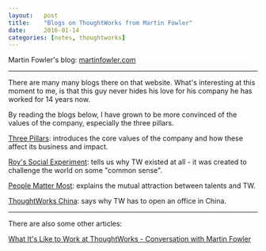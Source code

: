 ```yaml
---
layout:   post
title:    "Blogs on ThoughtWorks from Martin Fowler"
date:     2016-01-14
categories: [notes, thoughtworks]
---
```


Martin Fowler's blog: [martinfowler.com](http://www.martinfowler.com/)

---

There are many many blogs there on that website. What's interesting at this moment to me, is that this guy never hides his love for his company he has worked for 14 years now.

By reading the blogs below, I have grown to be more convinced of the values of the company, especially the three pillars.

[Three Pillars](http://www.martinfowler.com/bliki/ThreePillars.html): introduces the core values of the company and how these affect its business and impact.

[Roy's Social Experiment](http://www.martinfowler.com/bliki/RoysSocialExperiment.html): tells us why TW existed at all - it was created to challenge the world on some "common sense".

[People Matter Most](http://www.martinfowler.com/bliki/PeopleMatterMost.html): explains the mutual attraction between talents and TW.

[ThoughtWorks China](http://www.martinfowler.com/bliki/ThoughtWorksChina.html): says why TW has to open an office in China.

---

There are also some other articles:

[What It's Like to Work at ThoughtWorks - Conversation with Martin Fowler](http://www.informit.com/articles/article.aspx?p=2121640)
